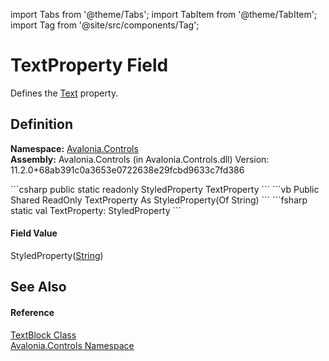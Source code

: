 import Tabs from '@theme/Tabs'; 
import TabItem from '@theme/TabItem'; 
import Tag from '@site/src/components/Tag'; 

# TextProperty Field


Defines the <a href="P_Avalonia_Controls_TextBlock_Text">Text</a> property.



## Definition
**Namespace:** <a href="N_Avalonia_Controls">Avalonia.Controls</a>  
**Assembly:** Avalonia.Controls (in Avalonia.Controls.dll) Version: 11.2.0+68ab391c0a3653e0722638e29fcbd9633c7fd386

<Tabs groupId="api-code-preview">
<TabItem value="csharp" label="C#">
```csharp
public static readonly StyledProperty<string?> TextProperty
```
</TabItem>
<TabItem value="vb" label="VB">
```vb
Public Shared ReadOnly TextProperty As StyledProperty(Of String)
```
</TabItem>
<TabItem value="fsharp" label="F#">
```fsharp
static val TextProperty: StyledProperty<string>
```
</TabItem>
</Tabs>



#### Field Value
StyledProperty(<a href="https://learn.microsoft.com/dotnet/api/system.string" target="_blank" rel="noopener noreferrer">String</a>)

## See Also


#### Reference
<a href="T_Avalonia_Controls_TextBlock">TextBlock Class</a>  
<a href="N_Avalonia_Controls">Avalonia.Controls Namespace</a>  
